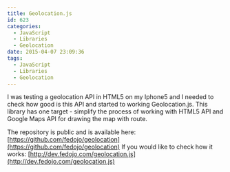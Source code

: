 ```yaml
---
title: Geolocation.js
id: 623
categories:
  - JavaScript
  - Libraries
  - Geolocation
date: 2015-04-07 23:09:36
tags:
  - JavaScript
  - Libraries
  - Geolocation
---
```


I was testing a geolocation API in HTML5 on my Iphone5 and I needed to check how good is this API and started to working Geolocation.js. This library has one target - simplify the process of working with HTML5 API and Google Maps API for drawing the map with route.

The repository is public and is available here: [https://github.com/fedojo/geolocation](https://github.com/fedojo/geolocation)
If you would like to check how it works: [http://dev.fedojo.com/geolocation.js](http://dev.fedojo.com/geolocation.js)
